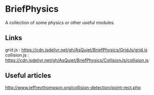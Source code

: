 # BriefPhysics
 A collection of some physics or other useful modules.

## Links
 grid.js : https://cdn.jsdelivr.net/gh/AsQuiet/BriefPhysics/GridJs/grid.js <br/>
 collision.js : https://cdn.jsdelivr.net/gh/AsQuiet/BriefPhysics/CollisionJs/collision.js
 
## Useful articles
 http://www.jeffreythompson.org/collision-detection/point-rect.php
